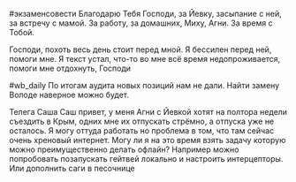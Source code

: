 #экзаменсовести 
Благодарю Тебя Господи, за Йевку, засыпание с ней, за встречу с мамой. За работу, за домашних, Миху, Агни. За время с Тобой.

Господи, похоть весь день стоит перед мной. Я бессилен перед ней, помоги мне. 
Я текст устал, что-то во мне всё время недопроживается, помоги мне отдохнуть, Господи 

#wb_daily 
По итогам аудита новых позиций нам не дали. Найти замену Володе наверное можно будет.

Телега Саша 
Саш привет, у меня Агни с Йевкой хотят на полтора недели съездить в Крым, одних мне их отпускать стрёмно, а отпуска уже не осталось. Я могу оттуда работать но проблема в том, что там сейчас очень хреновый интернет. Могу ли я на это время взять задачу которую можно преимущественно делать офлайн? Например можно попробовать позапускать гейтвей локально и настроить интерцепторы. Или дополнить саги в песочнице
